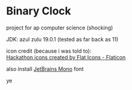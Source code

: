 # Binary Clock

project for ap computer science (shocking)

JDK: azul zulu 19.0.1 (tested as far back as 11)

icon credit (because i was told to):<br>
<a href="https://www.flaticon.com/free-icons/hackathon" title="hackathon icons">Hackathon icons created by Flat Icons - Flaticon</a>

also install [JetBrains Mono](https://github.com/JetBrains/JetBrainsMono) font

ye
